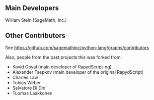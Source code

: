 ## Main Developers

William Stein (SageMath, Inc.)

## Other Contributors

See https://github.com/sagemathinc/python-lang/graphs/contributors

Also, people from the past projects this was forked from:

- Kovid Goyal (main developer of RapydScript-ng)
- Alexander Tsepkov (main developer of the original RapydScript)
- Charles Law
- Tobias Weber
- Salvatore Di Dio
- Tuomas Laakkonen

